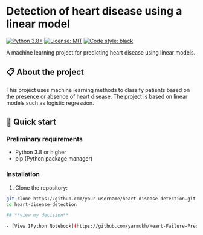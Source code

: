 # Detection of heart disease using a linear model

[![Python 3.8+](https://img.shields.io/badge/python-3.8+-blue.svg)](https://www.python.org/downloads/)
[![License: MIT](https://img.shields.io/badge/License-MIT-yellow.svg)](https://opensource.org/licenses/MIT)
[![Code style: black](https://img.shields.io/badge/code%20style-black-000000.svg)](https://github.com/psf/black)

A machine learning project for predicting heart disease using linear models.

## 📋 About the project

This project uses machine learning methods to classify patients based on the presence or absence of heart disease. The project is based on linear models such as logistic regression.

## 🚀 Quick start

### Preliminary requirements

- Python 3.8 or higher
- pip (Python package manager)

### Installation

1. Clone the repository:
```bash
git clone https://github.com/your-username/heart-disease-detection.git
cd heart-disease-detection

## **view my decision**

- [View IPython Notebook](https://github.com/yarmukh/Heart-Failure-Prediction/blob/main/notebook.ipynb)

